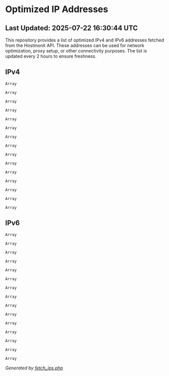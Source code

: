 # Optimized IP Addresses

## Last Updated: 2025-07-22 16:30:44 UTC

This repository provides a list of optimized IPv4 and IPv6 addresses fetched from the Hostmonit API. These addresses can be used for network optimization, proxy setup, or other connectivity purposes. The list is updated every 2 hours to ensure freshness.

## IPv4
```
Array
```
```
Array
```
```
Array
```
```
Array
```
```
Array
```
```
Array
```
```
Array
```
```
Array
```
```
Array
```
```
Array
```
```
Array
```
```
Array
```
```
Array
```
```
Array
```
```
Array
```

## IPv6
```
Array
```
```
Array
```
```
Array
```
```
Array
```
```
Array
```
```
Array
```
```
Array
```
```
Array
```
```
Array
```
```
Array
```
```
Array
```
```
Array
```
```
Array
```
```
Array
```
```
Array
```

*Generated by [fetch_ips.php](scripts/fetch_ips.php)*
